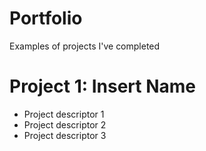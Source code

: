 # Portfolio
Examples of projects I've completed

# Project 1: Insert Name
* Project descriptor 1
* Project descriptor 2
* Project descriptor 3
